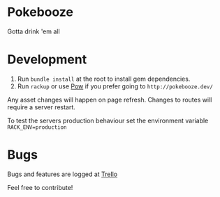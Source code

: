 Pokebooze
=========

Gotta drink 'em all


Development
===========

1. Run `bundle install` at the root to install gem dependencies.
2. Run `rackup` or use [Pow](http://pow.cx/) if you prefer going to `http://pokebooze.dev/`

Any asset changes will happen on page refresh. Changes to routes will require a server restart.

To test the servers production behaviour set the environment variable `RACK_ENV=production`


Bugs
=====

Bugs and features are logged at [Trello](https://trello.com/b/iTAHV6TF/pokebooze)

Feel free to contribute!